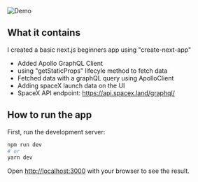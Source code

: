 ![Demo](https://github.com/mansi-manhas/SpaceX-Launches-NextJS/blob/main/SpaceX_Demo.gif)

## What it contains

I created a basic next.js beginners app using "create-next-app"

- Added Apollo GraphQL Client
- using "getStaticProps" lifecyle method to fetch data
- Fetched data with a graphQL query using ApolloClient
- Adding spaceX launch data on the UI
- SpaceX API endpoint: https://api.spacex.land/graphql/

## How to run the app

First, run the development server:

```bash
npm run dev
# or
yarn dev
```

Open [http://localhost:3000](http://localhost:3000) with your browser to see the result.
